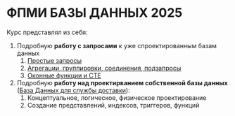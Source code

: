 # ФПМИ БАЗЫ ДАННЫХ 2025
Курс представлял из себя: 
1) Подробную **работу с запросами** к уже спроектированным базам данных
   1) [Простые запросы](https://github.com/fl4cko11/Data_Bases_MIPT/tree/main/HW/HW_1_SIMPLE_QUERIES)
   2) [Агрегации, группировки, соединения, подзапросы](https://github.com/fl4cko11/Data_Bases_MIPT/tree/main/HW/HW_2_SUBQUERIES_AND_AGGREGATION)
   3) [Оконные функции и CTE](https://github.com/fl4cko11/Data_Bases_MIPT/tree/main/HW/HW_3_OVERS_AND_CTE)
2) Подробную **работу над проектирванием собственной базы данных** ([База Данных для службы доставки](https://github.com/fl4cko11/Data_Bases_MIPT/tree/main/Delivery_DB_Project)):
   1) Концептуальное, логическое, физическое проектирование
   2) Создание представлений, индексов, триггеров, функций
